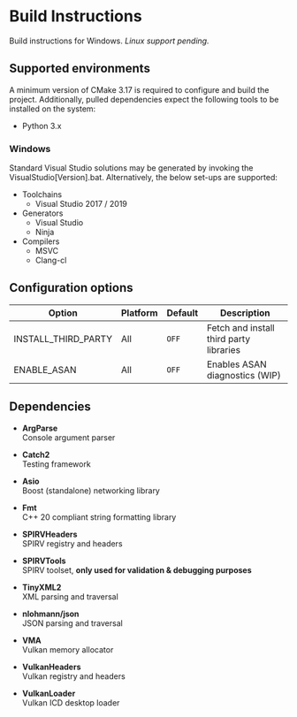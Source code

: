 # Build Instructions

Build instructions for Windows. _Linux support pending._

## Supported environments

A minimum version of CMake 3.17 is required to configure and build the project. Additionally, pulled dependencies expect the following tools to be installed on the system:

- Python 3.x 

### Windows

Standard Visual Studio solutions may be generated by invoking the VisualStudio[Version].bat. Alternatively,
the below set-ups are supported:

- Toolchains
    - Visual Studio 2017 / 2019
- Generators
  - Visual Studio
  - Ninja
- Compilers
  - MSVC
  - Clang-cl

## Configuration options

| Option | Platform | Default | Description                             |
| ------ | -------- |---------|-----------------------------------------|
| INSTALL_THIRD_PARTY | All | `OFF` | Fetch and install third party libraries |
| ENABLE_ASAN | All | `OFF` | Enables ASAN diagnostics (WIP)          |

## Dependencies

- **ArgParse** </br>
  Console argument parser

- **Catch2** </br>
  Testing framework

- **Asio** </br>
  Boost (standalone) networking library

- **Fmt** </br>
  C++ 20 compliant string formatting library

- **SPIRVHeaders** </br>
  SPIRV registry and headers

- **SPIRVTools** </br>
  SPIRV toolset, **only used for validation & debugging purposes**

- **TinyXML2** </br>
  XML parsing and traversal

- **nlohmann/json** </br>
  JSON parsing and traversal

- **VMA** </br>
  Vulkan memory allocator

- **VulkanHeaders** </br>
  Vulkan registry and headers

- **VulkanLoader** </br>
  Vulkan ICD desktop loader
